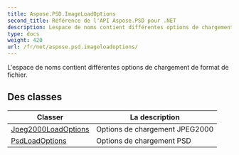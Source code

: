 ```yaml
---
title: Aspose.PSD.ImageLoadOptions
second_title: Référence de l'API Aspose.PSD pour .NET
description: Lespace de noms contient différentes options de chargement de format de fichier.
type: docs
weight: 420
url: /fr/net/aspose.psd.imageloadoptions/
---
```

L'espace de noms contient différentes options de chargement de format de fichier.

## Des classes

| Classer | La description |
| --- | --- |
| [Jpeg2000LoadOptions](./jpeg2000loadoptions/) | Options de chargement JPEG2000 |
| [PsdLoadOptions](./psdloadoptions/) | Options de chargement PSD |


